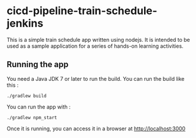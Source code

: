 # cicd-pipeline-train-schedule-jenkins

This is a simple train schedule app written using nodejs. It is intended to be used as a sample application for a series of hands-on learning activities.

## Running the app

You need a Java JDK 7 or later to run the build. You can run the build like this :

    ./gradlew build

You can run the app with :

    ./gradlew npm_start

Once it is running, you can access it in a browser at [http://localhost:3000](http://localhost:3000)


